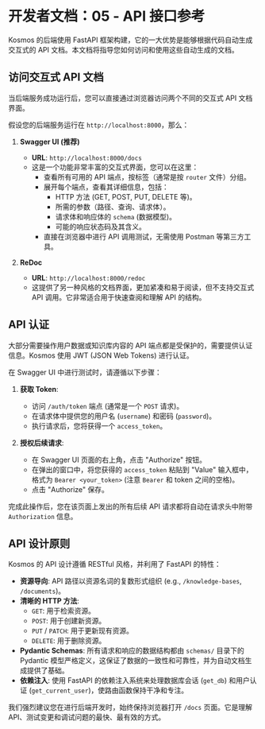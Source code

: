 # 开发者文档：05 - API 接口参考

Kosmos 的后端使用 FastAPI 框架构建，它的一大优势是能够根据代码自动生成交互式的 API 文档。本文档将指导您如何访问和使用这些自动生成的文档。

## 访问交互式 API 文档

当后端服务成功运行后，您可以直接通过浏览器访问两个不同的交互式 API 文档界面。

假设您的后端服务运行在 `http://localhost:8000`，那么：

1.  **Swagger UI (推荐)**
    *   **URL**: `http://localhost:8000/docs`
    *   这是一个功能非常丰富的交互式界面，您可以在这里：
        *   查看所有可用的 API 端点，按标签（通常是按 `router` 文件）分组。
        *   展开每个端点，查看其详细信息，包括：
            *   HTTP 方法 (GET, POST, PUT, DELETE 等)。
            *   所需的参数（路径、查询、请求体）。
            *   请求体和响应体的 `schema` (数据模型)。
            *   可能的响应状态码及其含义。
        *   直接在浏览器中进行 API 调用测试，无需使用 Postman 等第三方工具。

2.  **ReDoc**
    *   **URL**: `http://localhost:8000/redoc`
    *   这提供了另一种风格的文档界面，更加紧凑和易于阅读，但不支持交互式 API 调用。它非常适合用于快速查阅和理解 API 的结构。

## API 认证

大部分需要操作用户数据或知识库内容的 API 端点都是受保护的，需要提供认证信息。Kosmos 使用 JWT (JSON Web Tokens) 进行认证。

在 Swagger UI 中进行测试时，请遵循以下步骤：

1.  **获取 Token**:
    *   访问 `/auth/token` 端点 (通常是一个 `POST` 请求)。
    *   在请求体中提供您的用户名 (`username`) 和密码 (`password`)。
    *   执行请求后，您将获得一个 `access_token`。

2.  **授权后续请求**:
    *   在 Swagger UI 页面的右上角，点击 "Authorize" 按钮。
    *   在弹出的窗口中，将您获得的 `access_token` 粘贴到 "Value" 输入框中，格式为 `Bearer <your_token>` (注意 `Bearer` 和 token 之间的空格)。
    *   点击 "Authorize" 保存。

完成此操作后，您在该页面上发出的所有后续 API 请求都将自动在请求头中附带 `Authorization` 信息。

## API 设计原则

Kosmos 的 API 设计遵循 RESTful 风格，并利用了 FastAPI 的特性：

- **资源导向**: API 路径以资源名词的复数形式组织 (e.g., `/knowledge-bases`, `/documents`)。
- **清晰的 HTTP 方法**:
    - `GET`: 用于检索资源。
    - `POST`: 用于创建新资源。
    - `PUT` / `PATCH`: 用于更新现有资源。
    - `DELETE`: 用于删除资源。
- **Pydantic Schemas**: 所有请求和响应的数据结构都由 `schemas/` 目录下的 Pydantic 模型严格定义，这保证了数据的一致性和可靠性，并为自动文档生成提供了基础。
- **依赖注入**: 使用 FastAPI 的依赖注入系统来处理数据库会话 (`get_db`) 和用户认证 (`get_current_user`)，使路由函数保持干净和专注。

我们强烈建议您在进行后端开发时，始终保持浏览器打开 `/docs` 页面。它是理解 API、测试变更和调试问题的最快、最有效的方式。
